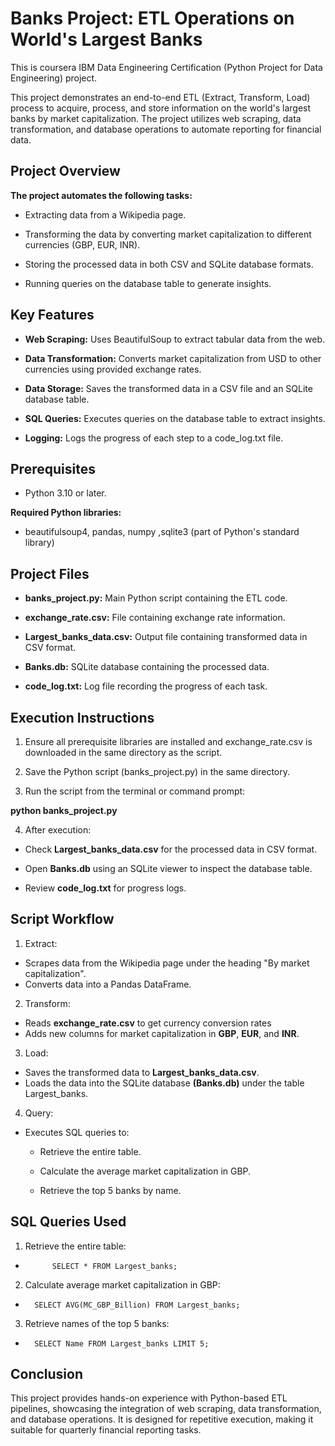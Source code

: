 
# Banks Project: ETL Operations on World's Largest Banks

This is coursera IBM Data Engineering Certification (Python Project for Data Engineering) project.

This project demonstrates an end-to-end ETL (Extract, Transform, Load) process to acquire, process, and store information on the world's largest banks by market capitalization. The project utilizes web scraping, data transformation, and database operations to automate reporting for financial data.


## Project Overview
**The project automates the following tasks:**

- Extracting data from a Wikipedia page.

- Transforming the data by converting market capitalization to different currencies (GBP, EUR, INR).

- Storing the processed data in both CSV and SQLite database formats.

- Running queries on the database table to generate insights.
## Key Features
- **Web Scraping:** Uses BeautifulSoup to extract tabular data from the web.

- **Data Transformation:** Converts market capitalization from USD to other currencies using provided exchange rates.

- **Data Storage:** Saves the transformed data in a CSV file and an SQLite database table.

- **SQL Queries:** Executes queries on the database table to extract insights.

- **Logging:** Logs the progress of each step to a code_log.txt file.
## Prerequisites
- Python 3.10 or later.

**Required Python libraries:**

- beautifulsoup4, pandas, numpy ,sqlite3 (part of Python's standard library)


## Project Files
- **banks_project.py:** Main Python script containing the ETL code.

- **exchange_rate.csv:** File containing exchange rate information.

- **Largest_banks_data.csv:** Output file containing transformed data in CSV format.

- **Banks.db:** SQLite database containing the processed data.

- **code_log.txt:** Log file recording the progress of each task.
## Execution Instructions
1. Ensure all prerequisite libraries are installed and exchange_rate.csv is downloaded in the same directory as the script.

2. Save the Python script (banks_project.py) in the same directory.

3. Run the script from the terminal or command prompt:

**python banks_project.py**

4. After execution:

- Check **Largest_banks_data.csv** for the processed data in CSV format.

- Open **Banks.db** using an SQLite viewer to inspect the database table.

- Review **code_log.txt** for progress logs.
## Script Workflow
1. Extract:
- Scrapes data from the Wikipedia page under the heading "By market capitalization".
- Converts data into a Pandas DataFrame.

2. Transform:
- Reads **exchange_rate.csv** to get currency conversion rates
- Adds new columns for market capitalization in **GBP**, **EUR**, and **INR**.

3. Load:

- Saves the transformed data to **Largest_banks_data.csv**.
- Loads the data into the SQLite database **(Banks.db)** under the table Largest_banks.

4. Query:

- Executes SQL queries to:

    -    Retrieve the entire table.

    - Calculate the average market capitalization in GBP.

    - Retrieve the top 5 banks by name.


## SQL Queries Used
1. Retrieve the entire table:
-           SELECT * FROM Largest_banks;

2. Calculate average market capitalization in GBP:
-       SELECT AVG(MC_GBP_Billion) FROM Largest_banks;

3. Retrieve names of the top 5 banks:
-       SELECT Name FROM Largest_banks LIMIT 5;

## Conclusion
This project provides hands-on experience with Python-based ETL pipelines, showcasing the integration of web scraping, data transformation, and database operations. It is designed for repetitive execution, making it suitable for quarterly financial reporting tasks.
